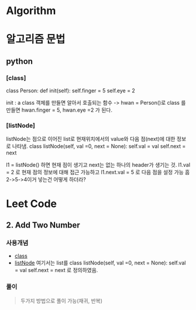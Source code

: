 # Algorithm

알고리즘
문법
===========

python
-------------
### **[class]**
class Person: def init(self): self.finger = 5 self.eye = 2

init : a class 객체를 만들면 알아서 호출되는 함수 -> hwan = Person()로 class 를 만들면 hwan.finger = 5, hwan.eye =2 가 된다.

### **[listNode]**
listNode는 점으로 이어진 list로 현재위치에서의 value와 다음 점(next)에 대한 정보로 나타냄. class listNode(self, val =0, next = None): self.val = val self.next = next

l1 = listNode() 하면 현재 점이 생기고 next는 없는 하나의 header가 생기는 것. l1.val = 2 로 현재 점의 정보에 대해 접근 가능하고 l1.next.val = 5 로 다음 점을 설정 가능 흠 2->5->4이거 넣는건 어떻게 하더라?

Leet Code
====================
## 2. Add Two Number

### 사용개념

* [class](#class)
* [listNode](#listNode) 여기서는 list를 class listNode(self, val =0, next = None): self.val = val self.next = next 로 정의하였음.

### 풀이
> 두가지 방법으로 풀이 가능(재귀, 반복)
